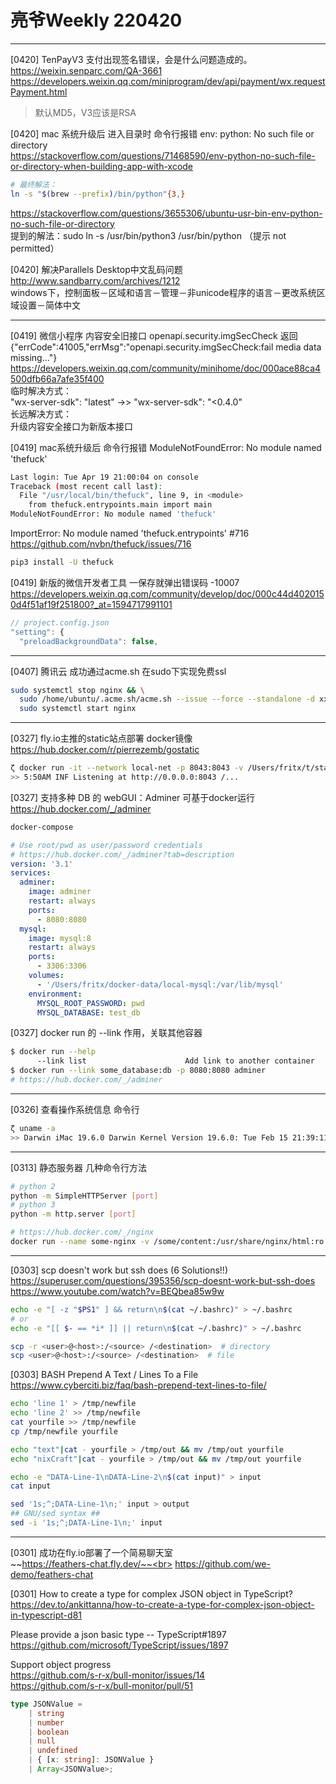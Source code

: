 # 亮爷Weekly 220420

---

[0420] TenPayV3 支付出现签名错误，会是什么问题造成的。<br>
https://weixin.senparc.com/QA-3661<br>
https://developers.weixin.qq.com/miniprogram/dev/api/payment/wx.requestPayment.html
> 默认MD5，V3应该是RSA

[0420] mac 系统升级后 进入目录时 命令行报错 env: python: No such file or directory<br>
https://stackoverflow.com/questions/71468590/env-python-no-such-file-or-directory-when-building-app-with-xcode<br>

```sh
# 最终解法：
ln -s "$(brew --prefix)/bin/python"{3,}
```

https://stackoverflow.com/questions/3655306/ubuntu-usr-bin-env-python-no-such-file-or-directory<br>
提到的解法：sudo ln -s /usr/bin/python3 /usr/bin/python （提示 not permitted）

[0420] 解决Parallels Desktop中文乱码问题<br>
http://www.sandbarry.com/archives/1212<br>
windows下，控制面板－区域和语言－管理－非unicode程序的语言－更改系统区域设置－简体中文

---

[0419] 微信小程序 内容安全旧接口 openapi.security.imgSecCheck 返回<br>
{"errCode":41005,"errMsg":"openapi.security.imgSecCheck:fail media data missing..."}<br>
https://developers.weixin.qq.com/community/minihome/doc/000ace88ca4500dfb66a7afe35f400<br>
临时解决方式：<br>
  "wx-server-sdk": "latest" ->>  "wx-server-sdk": "<0.4.0"<br>
长远解决方式：<br>
升级内容安全接口为新版本接口

[0419] mac系统升级后 命令行报错 ModuleNotFoundError: No module named 'thefuck'

```sh
Last login: Tue Apr 19 21:00:04 on console
Traceback (most recent call last):
  File "/usr/local/bin/thefuck", line 9, in <module>
    from thefuck.entrypoints.main import main
ModuleNotFoundError: No module named 'thefuck'
```

ImportError: No module named 'thefuck.entrypoints' #716<br>
https://github.com/nvbn/thefuck/issues/716

```sh
pip3 install -U thefuck
```

[0419] 新版的微信开发者工具 一保存就弹出错误码 -10007<br>
https://developers.weixin.qq.com/community/develop/doc/000c44d4020150d4f51af19f251800?_at=1594717991101

```js
// project.config.json
"setting": {
  "preloadBackgroundData": false,
```

---

[0407] 腾讯云 成功通过acme.sh 在sudo下实现免费ssl

```sh
sudo systemctl stop nginx && \
  sudo /home/ubuntu/.acme.sh/acme.sh --issue --force --standalone -d xxxxx.xxxxx.xxx && \
  sudo systemctl start nginx
```

---

[0327] fly.io主推的static站点部署 docker镜像<br>
https://hub.docker.com/r/pierrezemb/gostatic

```sh
ζ docker run -it --network local-net -p 8043:8043 -v /Users/fritx/t/static:/srv/http --name goStatic pierrezemb/gostatic
>> 5:50AM INF Listening at http://0.0.0.0:8043 /...
```

[0327] 支持多种 DB 的 webGUI：Adminer 可基于docker运行<br>
https://hub.docker.com/_/adminer

```sh
docker-compose
```

```yml
# Use root/pwd as user/password credentials
# https://hub.docker.com/_/adminer?tab=description
version: '3.1'
services:
  adminer:
    image: adminer
    restart: always
    ports:
      - 8080:8080
  mysql:
    image: mysql:8
    restart: always
    ports:
      - 3306:3306
    volumes:
      - '/Users/fritx/docker-data/local-mysql:/var/lib/mysql'
    environment:
      MYSQL_ROOT_PASSWORD: pwd
      MYSQL_DATABASE: test_db
```

[0327] docker run 的 --link 作用，关联其他容器

```sh
$ docker run --help
      --link list                      Add link to another container
$ docker run --link some_database:db -p 8080:8080 adminer
# https://hub.docker.com/_/adminer
```

---

[0326] 查看操作系统信息 命令行

```sh
ζ uname -a
>> Darwin iMac 19.6.0 Darwin Kernel Version 19.6.0: Tue Feb 15 21:39:11 PST 2022; root:xnu-6153.141.59~1/RELEASE_X86_64 x86_64
```

---

[0313] 静态服务器 几种命令行方法

```sh
# python 2
python -m SimpleHTTPServer [port]
# python 3
python -m http.server [port]

# https://hub.docker.com/_/nginx
docker run --name some-nginx -v /some/content:/usr/share/nginx/html:ro -d nginx
```

---

[0303] scp doesn't work but ssh does (6 Solutions!!)<br>
https://superuser.com/questions/395356/scp-doesnt-work-but-ssh-does<br>
https://www.youtube.com/watch?v=BEQbea85w9w

```sh
echo -e "[ -z "$PS1" ] && return\n$(cat ~/.bashrc)" > ~/.bashrc
# or
echo -e "[[ $- == *i* ]] || return\n$(cat ~/.bashrc)" > ~/.bashrc

scp -r <user>@<host>:/<source> /<destination>  # directory
scp <user>@<host>:/<source> /<destination>  # file
```

[0303] BASH Prepend A Text / Lines To a File<br>
https://www.cyberciti.biz/faq/bash-prepend-text-lines-to-file/

```sh
echo 'line 1' > /tmp/newfile
echo 'line 2' >> /tmp/newfile
cat yourfile >> /tmp/newfile
cp /tmp/newfile yourfile

echo "text"|cat - yourfile > /tmp/out && mv /tmp/out yourfile
echo "nixCraft"|cat - yourfile > /tmp/out && mv /tmp/out yourfile

echo -e "DATA-Line-1\nDATA-Line-2\n$(cat input)" > input
cat input

sed '1s;^;DATA-Line-1\n;' input > output
## GNU/sed syntax ##
sed -i '1s;^;DATA-Line-1\n;' input
```

---

[0301] 成功在fly.io部署了一个简易聊天室<br>
~~https://feathers-chat.fly.dev/~~<br>
https://github.com/we-demo/feathers-chat

[0301] How to create a type for complex JSON object in TypeScript?<br>
https://dev.to/ankittanna/how-to-create-a-type-for-complex-json-object-in-typescript-d81

Please provide a json basic type -- TypeScript#1897<br>
https://github.com/microsoft/TypeScript/issues/1897

Support object progress<br>
https://github.com/s-r-x/bull-monitor/issues/14<br>
https://github.com/s-r-x/bull-monitor/pull/51

```ts
type JSONValue =
    | string
    | number
    | boolean
    | null
    | undefined
    | { [x: string]: JSONValue }
    | Array<JSONValue>;
```
